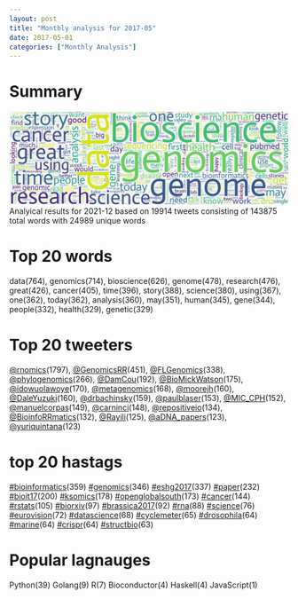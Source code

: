 ```yaml
---
layout: post
title: "Monthly analysis for 2017-05"
date: 2017-05-01
categories: ["Monthly Analysis"]
---
```


# Summary
![Summary Image](/_images/wordcloud/2017-05.png "Summary Image")
Analyical results for 2021-12 based on 19914 tweets consisting of 143875 total words with 24989 unique words


# Top 20 words
data(764), genomics(714), bioscience(626), genome(478), research(476), great(426), cancer(405), time(396), story(388), science(380), using(367), one(362), today(362), analysis(360), may(351), human(345), gene(344), people(332), health(329), genetic(329)

# Top 20 tweeters
[@rnomics](https://twitter.com/rnomics)(1797), [@GenomicsRR](https://twitter.com/GenomicsRR)(451), [@FLGenomics](https://twitter.com/FLGenomics)(338), [@phylogenomics](https://twitter.com/phylogenomics)(266), [@DamCou](https://twitter.com/DamCou)(192), [@BioMickWatson](https://twitter.com/BioMickWatson)(175), [@idowuolawoye](https://twitter.com/idowuolawoye)(170), [@metagenomics](https://twitter.com/metagenomics)(168), [@moorejh](https://twitter.com/moorejh)(160), [@DaleYuzuki](https://twitter.com/DaleYuzuki)(160), [@drbachinsky](https://twitter.com/drbachinsky)(159), [@paulblaser](https://twitter.com/paulblaser)(153), [@MIC_CPH](https://twitter.com/MIC_CPH)(152), [@manuelcorpas](https://twitter.com/manuelcorpas)(149), [@carninci](https://twitter.com/carninci)(148), [@repositiveio](https://twitter.com/repositiveio)(134), [@BioinfoRRmatics](https://twitter.com/BioinfoRRmatics)(132), [@Rayili](https://twitter.com/Rayili)(125), [@aDNA_papers](https://twitter.com/aDNA_papers)(123), [@yuriquintana](https://twitter.com/yuriquintana)(123)

# top 20 hastags
[#bioinformatics](https://twitter.com/hashtag/bioinformatics)(359) [#genomics](https://twitter.com/hashtag/genomics)(346) [#eshg2017](https://twitter.com/hashtag/eshg2017)(337) [#paper](https://twitter.com/hashtag/paper)(232) [#bioit17](https://twitter.com/hashtag/bioit17)(200) [#ksomics](https://twitter.com/hashtag/ksomics)(178) [#openglobalsouth](https://twitter.com/hashtag/openglobalsouth)(173) [#cancer](https://twitter.com/hashtag/cancer)(144) [#rstats](https://twitter.com/hashtag/rstats)(105) [#biorxiv](https://twitter.com/hashtag/biorxiv)(97) [#brassica2017](https://twitter.com/hashtag/brassica2017)(92) [#rna](https://twitter.com/hashtag/rna)(88) [#science](https://twitter.com/hashtag/science)(76) [#eurovision](https://twitter.com/hashtag/eurovision)(72) [#datascience](https://twitter.com/hashtag/datascience)(68) [#cyclemeter](https://twitter.com/hashtag/cyclemeter)(65) [#drosophila](https://twitter.com/hashtag/drosophila)(64) [#marine](https://twitter.com/hashtag/marine)(64) [#crispr](https://twitter.com/hashtag/crispr)(64) [#structbio](https://twitter.com/hashtag/structbio)(63)

# Popular lagnauges
Python(39) Golang(9) R(7) Bioconductor(4) Haskell(4) JavaScript(1)
